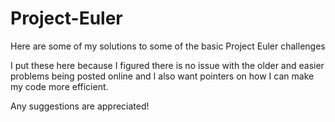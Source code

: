 # Project-Euler
Here are some of my solutions to some of the basic Project Euler challenges

I put these here because I figured there is no issue with the older and easier problems being posted online and I also want pointers on how I can make my code more efficient.

Any suggestions are appreciated!
